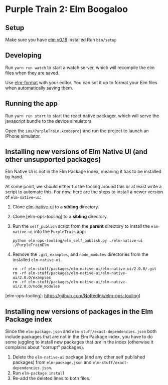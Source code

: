 # Purple Train 2: Elm Boogaloo

## Setup

Make sure you have [elm v0.18](https://guide.elm-lang.org/install.html) installed
Run `bin/setup`

## Developing

Run `yarn run watch` to start a watch server, which will recompile the elm files
when they are saved.

Use [elm-format](https://github.com/avh4/elm-format) with your editor. You can
set it up to format your Elm files when automatically saving them.

## Running the app

Run `yarn run start` to start the react native packager, which will serve the
javascript bundle to the device simulators.

Open the `ios/PurpleTrain.xcodeproj` and run the project to launch an iPhone simulator.

## Installing new versions of Elm Native UI (and other unsupported packages)

Elm Native Ui is not in the Elm Package index, meaning it has to be installed by
hand.

At some point, we should either fix the tooling around this or at least write a
script to automate this. For now, here are the steps to install a newer version
of `elm-native-ui`:

1. Clone [elm-native-ui] to a **sibling** directory.
1. Clone [elm-ops-tooling] to a **sibling** directory.
1. Run the `self_publish` script from the **parent** directory to install the
   `elm-native-ui` into the `PurpleTrain` app:

   ```
   python elm-ops-tooling/elm_self_publish.py ./elm-native-ui ./PurpleTrainElm
   ```

1. Remove the `.git`, `examples`, and `node_modules` directories from the
   installed `elm-native-ui`.

   ```
   rm -rf elm-stuff/packages/elm-native-ui/elm-native-ui/2.0.0/.git
   rm -rf elm-stuff/packages/elm-native-ui/elm-native-ui/2.0.0/examples
   rm -rf elm-stuff/packages/elm-native-ui/elm-native-ui/2.0.0/node_modules
   ```

[elm-native-ui]: https://github.com/ohani/elm-native-ui
[elm-ops-tooling]: https://github.com/NoRedInk/elm-ops-tooling)

## Installing new versions of packages in the Elm Package index

Since the `elm-package.json` and `elm-stuff/exact-dependencies.json` both
include packages that are not in the Elm Package index, you have to do some
juggling to install new packages that _are_ in the index (otherwise it complains
about "corrupt" packages).

1. Delete the `elm-native-ui` package (and any other self published packages)
   from `elm-package.json` and `elm-stuff/exact-dependencies.json`.
1. Run `elm-package install`
1. Re-add the deleted lines to both files.
